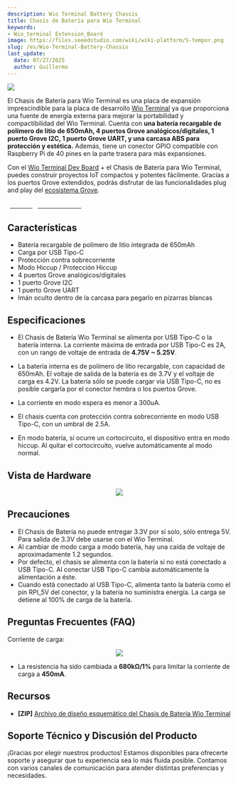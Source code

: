```yaml
---
description: Wio Terminal Battery Chassis
title: Chasis de Batería para Wio Terminal
keywords:
- Wio_terminal Extension_Board
image: https://files.seeedstudio.com/wiki/wiki-platform/S-tempor.png
slug: /es/Wio-Terminal-Battery-Chassis
last_update:
  date: 07/27/2025
  author: Guillermo
---
```


![](https://files.seeedstudio.com/wiki/Wio-Terminal-Battery-Chassis/img/45.png)

El Chasis de Batería para Wio Terminal es una placa de expansión imprescindible para la placa de desarrollo [Wio Terminal](https://www.seeedstudio.com/Wio-Terminal-p-4509.html) ya que proporciona una fuente de energía externa para mejorar la portabilidad y compactibilidad del Wio Terminal. Cuenta con **una batería recargable de polímero de litio de 650mAh, 4 puertos Grove analógicos/digitales, 1 puerto Grove I2C, 1 puerto Grove UART, y una carcasa ABS para protección y estética.** Además, tiene un conector GPIO compatible con Raspberry Pi de 40 pines en la parte trasera para más expansiones.

Con el [Wio Terminal Dev Board](https://www.seeedstudio.com/Wio-Terminal-p-4509.html) + el Chasis de Batería para Wio Terminal, puedes construir proyectos IoT compactos y potentes fácilmente. Gracias a los puertos Grove extendidos, podrás disfrutar de las funcionalidades plug and play del [ecosistema Grove](https://www.seeedstudio.com/category/Grove-c-1003.html).

<div class="get_one_now_container" style={{ textAlign: "center"}}>
  <a class="get_one_now_item" href="https://www.seeedstudio.com/Wio-Terminal-Chassis-Battery-650mAh-p-4756.html" target="_blank" rel="noopener noreferrer">
    <strong><span><font color="FFFFFF" size="4">¡Consíguelo ahora!</font></span></strong>
  </a>
</div>

## Características

* Batería recargable de polímero de litio integrada de 650mAh
* Carga por USB Tipo-C
* Protección contra sobrecorriente
* Modo Hiccup / Protección Hiccup
* 4 puertos Grove analógicos/digitales
* 1 puerto Grove I2C
* 1 puerto Grove UART
* Imán oculto dentro de la carcasa para pegarlo en pizarras blancas

## Especificaciones

* El Chasis de Batería Wio Terminal se alimenta por USB Tipo-C o la batería interna. La corriente máxima de entrada por USB Tipo-C es 2A, con un rango de voltaje de entrada de **4.75V \~ 5.25V**.

* La batería interna es de polímero de litio recargable, con capacidad de 650mAh. El voltaje de salida de la batería es de 3.7V y el voltaje de carga es 4.2V.
  La batería sólo se puede cargar vía USB Tipo-C, no es posible cargarla por el conector hembra o los puertos Grove.

* La corriente en modo espera es menor a 300uA.

* El chasis cuenta con protección contra sobrecorriente en modo USB Tipo-C, con un umbral de 2.5A.

* En modo batería, si ocurre un cortocircuito, el dispositivo entra en modo hiccup. Al quitar el cortocircuito, vuelve automáticamente al modo normal.

## Vista de Hardware

<div align="center"><img src="https://files.seeedstudio.com/wiki/Wio-Terminal-Battery-Chassis/img/WT-battery-front.jpg" /></div>

## Precauciones

* El Chasis de Batería no puede entregar 3.3V por sí solo, sólo entrega 5V. Para salida de 3.3V debe usarse con el Wio Terminal.
* Al cambiar de modo carga a modo batería, hay una caída de voltaje de aproximadamente 1.2 segundos.
* Por defecto, el chasis se alimenta con la batería si no está conectado a USB Tipo-C. Al conectar USB Tipo-C cambia automáticamente la alimentación a éste.
* Cuando está conectado al USB Tipo-C, alimenta tanto la batería como el pin RPI\_5V del conector, y la batería no suministra energía. La carga se detiene al 100% de carga de la batería.

## Preguntas Frecuentes (FAQ)

Corriente de carga:

<div align="center"><img src="https://files.seeedstudio.com/wiki/Wio-Terminal-Battery-Chassis/img/sch.png" /></div>

* La resistencia ha sido cambiada a **680kΩ/1%** para limitar la corriente de carga a **450mA**.

## Recursos

* **[ZIP]** [Archivo de diseño esquemático del Chasis de Batería Wio Terminal](https://files.seeedstudio.com/wiki/Wio-Terminal-Battery-Chassis/res/Wio%20Terminal%20Chassis%20-%20Battery_SCH.zip)

## Soporte Técnico y Discusión del Producto

¡Gracias por elegir nuestros productos! Estamos disponibles para ofrecerte soporte y asegurar que tu experiencia sea lo más fluida posible. Contamos con varios canales de comunicación para atender distintas preferencias y necesidades.

<div class="button_tech_support_container">
<a href="https://forum.seeedstudio.com/" class="button_forum"></a> 
<a href="https://www.seeedstudio.com/contacts" class="button_email"></a>
</div>

<div class="button_tech_support_container">
<a href="https://discord.gg/eWkprNDMU7" class="button_discord"></a> 
<a href="https://github.com/Seeed-Studio/wiki-documents/discussions/69" class="button_discussion"></a>
</div>
